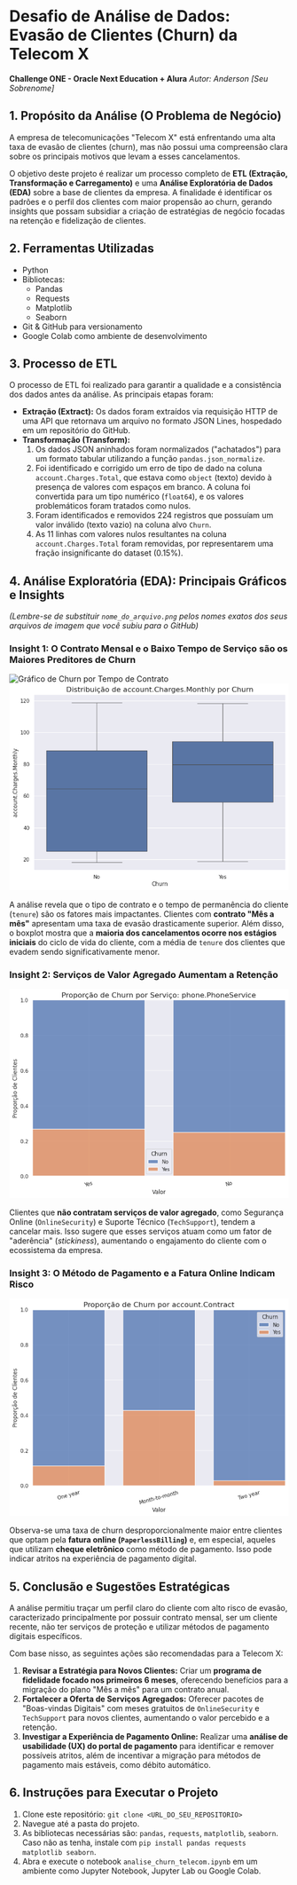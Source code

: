 # Desafio de Análise de Dados: Evasão de Clientes (Churn) da Telecom X

**Challenge ONE - Oracle Next Education + Alura** *Autor: Anderson [Seu Sobrenome]*

## 1. Propósito da Análise (O Problema de Negócio)

A empresa de telecomunicações "Telecom X" está enfrentando uma alta taxa de evasão de clientes (churn), mas não possui uma compreensão clara sobre os principais motivos que levam a esses cancelamentos.

O objetivo deste projeto é realizar um processo completo de **ETL (Extração, Transformação e Carregamento)** e uma **Análise Exploratória de Dados (EDA)** sobre a base de clientes da empresa. A finalidade é identificar os padrões e o perfil dos clientes com maior propensão ao churn, gerando insights que possam subsidiar a criação de estratégias de negócio focadas na retenção e fidelização de clientes.

## 2. Ferramentas Utilizadas
* Python
* Bibliotecas:
    * Pandas
    * Requests
    * Matplotlib
    * Seaborn
* Git & GitHub para versionamento
* Google Colab como ambiente de desenvolvimento

## 3. Processo de ETL
O processo de ETL foi realizado para garantir a qualidade e a consistência dos dados antes da análise. As principais etapas foram:
* **Extração (Extract):** Os dados foram extraídos via requisição HTTP de uma API que retornava um arquivo no formato JSON Lines, hospedado em um repositório do GitHub.
* **Transformação (Transform):**
    1.  Os dados JSON aninhados foram normalizados ("achatados") para um formato tabular utilizando a função `pandas.json_normalize`.
    2.  Foi identificado e corrigido um erro de tipo de dado na coluna `account.Charges.Total`, que estava como `object` (texto) devido à presença de valores com espaços em branco. A coluna foi convertida para um tipo numérico (`float64`), e os valores problemáticos foram tratados como nulos.
    3.  Foram identificados e removidos 224 registros que possuíam um valor inválido (texto vazio) na coluna alvo `Churn`.
    4.  As 11 linhas com valores nulos resultantes na coluna `account.Charges.Total` foram removidas, por representarem uma fração insignificante do dataset (0.15%).

## 4. Análise Exploratória (EDA): Principais Gráficos e Insights

*(Lembre-se de substituir `nome_do_arquivo.png` pelos nomes exatos dos seus arquivos de imagem que você subiu para o GitHub)*

### Insight 1: O Contrato Mensal e o Baixo Tempo de Serviço são os Maiores Preditores de Churn

![Gráfico de Churn por Tempo de Contrato](Análise%20de%20Churn.png)
![Gráfico de Churn por Tipo de Contrato](Distribuição%20de%20Account.png)

A análise revela que o tipo de contrato e o tempo de permanência do cliente (`tenure`) são os fatores mais impactantes. Clientes com **contrato "Mês a mês"** apresentam uma taxa de evasão drasticamente superior. Além disso, o boxplot mostra que a **maioria dos cancelamentos ocorre nos estágios iniciais** do ciclo de vida do cliente, com a média de `tenure` dos clientes que evadem sendo significativamente menor.

### Insight 2: Serviços de Valor Agregado Aumentam a Retenção

![Gráfico de Churn por Serviço de Segurança Online](Proporção%20de%20Churn%20Por%20Serviço.png)

Clientes que **não contratam serviços de valor agregado**, como Segurança Online (`OnlineSecurity`) e Suporte Técnico (`TechSupport`), tendem a cancelar mais. Isso sugere que esses serviços atuam como um fator de "aderência" (*stickiness*), aumentando o engajamento do cliente com o ecossistema da empresa.

### Insight 3: O Método de Pagamento e a Fatura Online Indicam Risco

![Gráfico de Churn por Tipo de Fatura](Proporção%20de%20Churn%20Por%20Account.png)

Observa-se uma taxa de churn desproporcionalmente maior entre clientes que optam pela **fatura online (`PaperlessBilling`)** e, em especial, aqueles que utilizam **cheque eletrônico** como método de pagamento. Isso pode indicar atritos na experiência de pagamento digital.

## 5. Conclusão e Sugestões Estratégicas

A análise permitiu traçar um perfil claro do cliente com alto risco de evasão, caracterizado principalmente por possuir contrato mensal, ser um cliente recente, não ter serviços de proteção e utilizar métodos de pagamento digitais específicos.

Com base nisso, as seguintes ações são recomendadas para a Telecom X:

1.  **Revisar a Estratégia para Novos Clientes:** Criar um **programa de fidelidade focado nos primeiros 6 meses**, oferecendo benefícios para a migração do plano "Mês a mês" para um contrato anual.
2.  **Fortalecer a Oferta de Serviços Agregados:** Oferecer pacotes de "Boas-vindas Digitais" com meses gratuitos de `OnlineSecurity` e `TechSupport` para novos clientes, aumentando o valor percebido e a retenção.
3.  **Investigar a Experiência de Pagamento Online:** Realizar uma **análise de usabilidade (UX) do portal de pagamento** para identificar e remover possíveis atritos, além de incentivar a migração para métodos de pagamento mais estáveis, como débito automático.

## 6. Instruções para Executar o Projeto

1.  Clone este repositório: `git clone <URL_DO_SEU_REPOSITORIO>`
2.  Navegue até a pasta do projeto.
3.  As bibliotecas necessárias são: `pandas`, `requests`, `matplotlib`, `seaborn`. Caso não as tenha, instale com `pip install pandas requests matplotlib seaborn`.
4.  Abra e execute o notebook `analise_churn_telecom.ipynb` em um ambiente como Jupyter Notebook, Jupyter Lab ou Google Colab.
